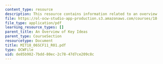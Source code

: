 ```yaml
---
content_type: resource
description: This resource contains information related to an overview of key ideas.
file: https://ol-ocw-studio-app-production.s3.amazonaws.com/courses/18-06sc-linear-algebra-fall-2011/de85b9827bdd80ec2c7847d7ce209c8c_MIT18_06SCF11_R01.pdf
file_type: application/pdf
learning_resource_types: []
parent_title: An Overview of Key Ideas
parent_type: CourseSection
resourcetype: Document
title: MIT18_06SCF11_R01.pdf
type: OCWFile
uid: de85b982-7bdd-80ec-2c78-47d7ce209c8c
---
```

